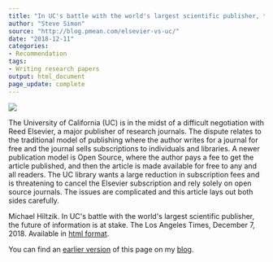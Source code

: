 ```yaml
---
title: "In UC's battle with the world's largest scientific publisher, the future of information is at stake"
author: "Steve Simon"
source: "http://blog.pmean.com/elsevier-vs-uc/"
date: "2018-12-11"
categories:
- Recommendation
tags:
- Writing research papers
output: html_document
page_update: complete
---
```


![](http://www.pmean.com/new-images/18/elsevier-vs-uc01.png)

<!---More--->

The University of California (UC) is in the midst of a difficult negotiation with Reed Elsevier, a major publisher of research journals. The dispute relates to the traditional model of publishing where the author writes for a journal for free and the journal sells subscriptions to individuals and libraries. A newer publication model is Open Source, where the author pays a fee to get the article published, and then the article is made available for free to any and all readers. The UC library wants a large reduction in subscription fees and is threatening to cancel the Elsevier subscription and rely solely on open source journals. The issues are complicated and this article lays out both sides carefully.

Michael Hiltzik. In UC's battle with the world's largest scientific publisher, the future of information is at stake. The Los Angeles Times, December 7, 2018. Available in [html format][hil1].

You can find an [earlier version][sim1] of this page on my [blog][sim2].

[sim1]: http://blog.pmean.com/elsevier-vs-uc/
[sim2]: http://blog.pmean.com

[hil1]: https://www.latimes.com/business/hiltzik/la-fi-hiltzik-uc-elsevier-20181207-story.html




